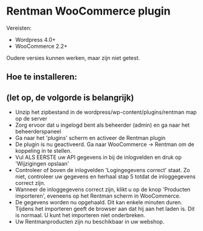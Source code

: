 # Rentman WooCommerce plugin

Vereisten:

- Wordpress 4.0+
- WooCommerce 2.2+
 
 Oudere versies kunnen werken, maar zijn niet getest. 

## Hoe te installeren: 
##       (let op, de volgorde is belangrijk)
      
 - Unzip het zipbestand in de wordpress/wp-content/plugins/rentman map op de server
 - Zorg ervoor dat u ingelogd bent als beheerder (admin) en ga naar het beheerderspaneel
 - Ga naar het 'plugins' scherm en activeer de Rentman plugin
 - De plugin is nu geactiveerd. Ga naar WooCommerce -> Rentman om de koppeling in te stellen.
 - Vul ALS EERSTE uw API gegevens in bij de inlogvelden en druk op 'Wijzigingen opslaan'
 - Controleer of boven de inlogvelden 'Logingegevens correct' staat. Zo niet, controleer uw gegevens en herhaal stap 5 totdat de inloggegevens correct zijn.
 - Wanneer de inloggegevens correct zijn, klikt u op de knop 'Producten importeren', eveneens op het Rentman scherm in WooCommerce.
 - De gegevens worden nu opgehaald. Dit kan enkele minuten duren. Tijdens het importeren geeft de browser aan dat hij aan het laden	is. Dit is normaal. U kunt het importeren niet onderbreken.
 - Uw Rentmanproducten zijn nu beschikbaar in uw webshop.

